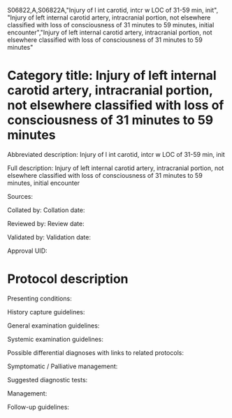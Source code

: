 S06822,A,S06822A,"Injury of l int carotid, intcr w LOC of 31-59 min, init", "Injury of left internal carotid artery, intracranial portion, not elsewhere classified with loss of consciousness of 31 minutes to 59 minutes, initial encounter","Injury of left internal carotid artery, intracranial portion, not elsewhere classified with loss of consciousness of 31 minutes to 59 minutes"
# Category title: Injury of left internal carotid artery, intracranial portion, not elsewhere classified with loss of consciousness of 31 minutes to 59 minutes

Abbreviated description: Injury of l int carotid, intcr w LOC of 31-59 min, init

Full description: Injury of left internal carotid artery, intracranial portion, not elsewhere classified with loss of consciousness of 31 minutes to 59 minutes, initial encounter

Sources:

Collated by:
Collation date:

Reviewed by:
Review date:

Validated by:
Validation date:

Approval UID:

# Protocol description

Presenting conditions:

History capture guidelines:

General examination guidelines:

Systemic examination guidelines:

Possible differential diagnoses with links to related protocols:

Symptomatic / Palliative management:

Suggested diagnostic tests:

Management:

Follow-up guidelines:
